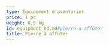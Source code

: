 ```yaml
---
type: Équipement d'aventurier
price: 1 pc
weight: 0,5 kg
id: equipment_hd.md#pierre-à-affûter
title: Pierre à affûter
---
```


